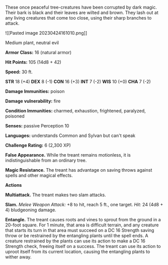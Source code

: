 These once peaceful tree-creatures have been corrupted by dark magic. Their bark is black and their leaves are wilted and brown. They lash out at any living creatures that come too close, using their sharp branches to attack.

![[Pasted image 20230424161010.png]]

Medium plant, neutral evil

**Armor Class:** 16 (natural armor)

**Hit Points:** 105 (14d8 + 42)

**Speed:** 30 ft.

**STR** 18 (+4) **DEX** 8 (-1) **CON** 16 (+3) **INT** 7 (-2) **WIS** 10 (+0) **CHA** 7 (-2)

**Damage Immunities:** poison

**Damage vulnerability:** fire

**Condition Immunities:** charmed, exhaustion, frightened, paralyzed, poisoned

**Senses:** passive Perception 10

**Languages:** understands Common and Sylvan but can't speak

**Challenge Rating:** 6 (2,300 XP)

**False Appearance.** While the treant remains motionless, it is indistinguishable from an ordinary tree.

**Magic Resistance.** The treant has advantage on saving throws against spells and other magical effects.

**Actions**

**Multiattack.** The treant makes two slam attacks.

**Slam.** _Melee Weapon Attack:_ +8 to hit, reach 5 ft., one target. _Hit:_ 24 (4d8 + 4) bludgeoning damage.

**Entangle.** The treant causes roots and vines to sprout from the ground in a 20-foot square. For 1 minute, that area is difficult terrain, and any creature that starts its turn in that area must succeed on a DC 16 Strength saving throw or be restrained by the entangling plants until the spell ends. A creature restrained by the plants can use its action to make a DC 16 Strength check, freeing itself on a success. The treant can use its action to uproot itself from its current location, causing the entangling plants to wither away.